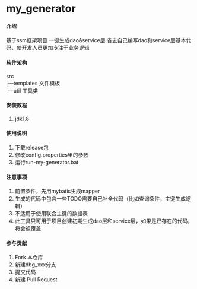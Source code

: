 # my_generator

#### 介绍
基于ssm框架项目
一键生成dao&service层
省去自己编写dao和service层基本代码，使开发人员更加专注于业务逻辑

#### 软件架构
src  
 ├─templates	文件模板  
 └─util			工具类  


#### 安装教程

1.  jdk1.8

#### 使用说明

1.  下载release包
2.  修改config.properties里的参数
3.  运行run-my-generator.bat

#### 注意事项
1.	前置条件，先用mybatis生成mapper
2.	生成的代码中包含一些TODO需要自己补全代码（比如查询条件，主键生成逻辑）
3.  不适用于使用联合主键的数据表
4.  此工具只可用于项目创建初期生成dao层和service层，如果是已存在的代码，将会被覆盖

#### 参与贡献

1.  Fork 本仓库
2.  新建dbg_xxx分支
3.  提交代码
4.  新建 Pull Request